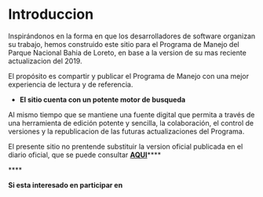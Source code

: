 # Introduccion

Inspirándonos en la forma en que los desarrolladores de software organizan su trabajo, hemos construido este sitio para el Programa de Manejo del Parque Nacional Bahia de Loreto, en base a la version de su mas reciente actualizacion del 2019.  

El propósito es compartir y publicar el Programa de Manejo con una mejor experiencia de lectura y de referencia. 

* **El sitio cuenta con un potente motor de busqueda**

Al mismo tiempo que se mantiene una fuente digital que permita a través de una herramienta de edición potente y sencilla, la colaboración, el control de versiones y la republicacion de las futuras actualizaciones del Programa.

El presente sitio no prentende substituir la version oficial publicada en el diario oficial, que se puede consultar [**AQUI**](https://www.dof.gob.mx/nota_detalle.php?codigo=5558313&fecha=23/04/2019)\*\*\*\*

\*\*\*\*

**Si esta interesado en participar en**









### 



